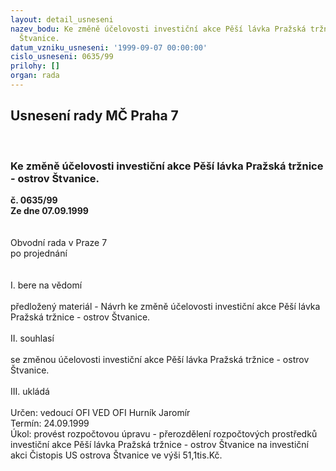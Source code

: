 ```yaml
---
layout: detail_usneseni
nazev_bodu: Ke změně účelovosti investiční akce Pěší lávka Pražská tržnice - ostrov
  Štvanice.
datum_vzniku_usneseni: '1999-09-07 00:00:00'
cislo_usneseni: 0635/99
prilohy: []
organ: rada
---
```

<div id="ucUsn_pList" class="usn">
	<span><h2>Usnesení rady MČ Praha 7 </h2>
<br></span><div class="standBody">
<span><h3>Ke změně účelovosti investiční akce Pěší lávka Pražská tržnice - ostrov Štvanice.</h3></span><div class="center">
		<strong>č. 0635/99</strong><br>
	</div>
<div class="center">
		<strong>Ze dne 07.09.1999</strong><br><br>
	</div>
<br>Obvodní rada v Praze 7<br>po projednání<br><br><br>I.	bere na vědomí<br><br> předložený materiál - Návrh ke změně účelovosti investiční akce Pěší lávka Pražská tržnice - ostrov Štvanice.<br><br>II.	souhlasí <br><br>se změnou účelovosti investiční akce Pěší lávka Pražská tržnice - ostrov Štvanice.<br><br>III.	ukládá <br><br> Určen:	vedoucí OFI	VED OFI Hurník Jaromír<br>Termín: 24.09.1999<br>Úkol:	provést rozpočtovou úpravu - přerozdělení rozpočtových prostředků investiční akce Pěší lávka Pražská tržnice - ostrov Štvanice na investiční akci Čistopis US ostrova Štvanice ve výši 51,1tis.Kč. <br>
</div>
</div>